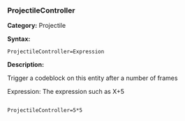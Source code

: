 ### ProjectileController

**Category:**
Projectile

**Syntax:**

```scorpionengine
ProjectileController=Expression
```

**Description:**

Trigger a codeblock on this entity after a number of frames

Expression: The expression such as X+5

```scorpionengine

ProjectileController=5*5

```
